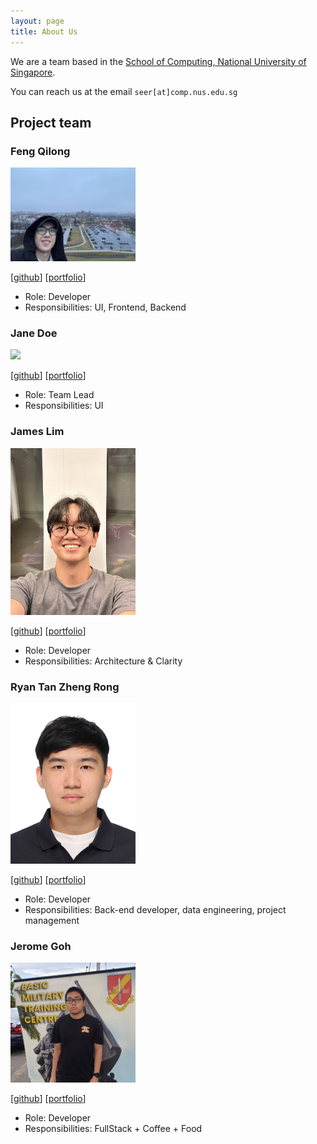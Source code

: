 ```yaml
---
layout: page
title: About Us
---
```


We are a team based in the [School of Computing, National University of Singapore](https://www.comp.nus.edu.sg).

You can reach us at the email `seer[at]comp.nus.edu.sg`

## Project team

### Feng Qilong

<img src="images/fengql123.png" width="200px">

[[github](https://github.com/johndoe)]
[[portfolio](team/fengql123.md)]

* Role: Developer
* Responsibilities: UI, Frontend, Backend

### Jane Doe

<img src="images/johndoe.png" width="200px">

[[github](http://github.com/johndoe)]
[[portfolio](team/johndoe.md)]

* Role: Team Lead
* Responsibilities: UI

### James Lim

<img src="images/lim-james.png" width="200px">

[[github](http://github.com/lim-james)] [[portfolio](team/lim-james.md)]

* Role: Developer
* Responsibilities: Architecture & Clarity

### Ryan Tan Zheng Rong

<img src="images/ryantanzr.png" width="200px">

[[github](http://github.com/ryantanzr)]
[[portfolio](team/ryantanzr.md)]

* Role: Developer
* Responsibilities: Back-end developer, data engineering, project management

### Jerome Goh

<img src="images/jeromeg89.png" width="200px">

[[github](http://github.com/JeromeG89)]
[[portfolio](team/jeromeg89.md)]

* Role: Developer
* Responsibilities: FullStack + Coffee + Food
